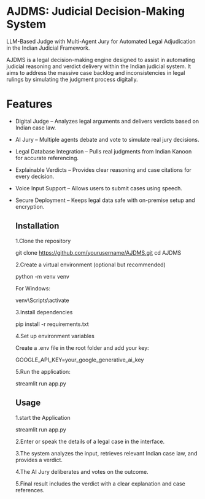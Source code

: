 # AJDMS: Judicial Decision-Making System
 LLM-Based Judge with Multi-Agent Jury for Automated Legal Adjudication in the Indian Judicial Framework.

 AJDMS is a legal decision-making engine designed to assist in automating judicial reasoning and verdict delivery within the 
 Indian judicial system. It aims to address the massive case backlog and inconsistencies in legal rulings by simulating the 
 judgment process digitally.

 # Features
- Digital Judge – Analyzes legal arguments and delivers verdicts based on Indian case law.

- AI Jury – Multiple agents debate and vote to simulate real jury decisions.

- Legal Database Integration – Pulls real judgments from Indian Kanoon for accurate referencing.

- Explainable Verdicts – Provides clear reasoning and case citations for every decision.

- Voice Input Support – Allows users to submit cases using speech.

- Secure Deployment – Keeps legal data safe with on-premise setup and encryption.


  ## Installation

  1.Clone the repository

  git clone https://github.com/yourusername/AJDMS.git
  cd AJDMS

  2.Create a virtual environment (optional but recommended)

  python -m venv venv

  For Windows:

  venv\Scripts\activate


  3.Install dependencies

  pip install -r requirements.txt

  4.Set up environment variables

  Create a .env file in the root folder and add your key:

  GOOGLE_API_KEY=your_google_generative_ai_key

  5.Run the application:

  streamlit run app.py

  ## Usage
  1.start the Application

  streamlit run app.py

  2.Enter or speak the details of a legal case in the interface.

  3.The system analyzes the input, retrieves relevant Indian case law, and provides a verdict.

  4.The AI Jury deliberates and votes on the outcome.

  5.Final result includes the verdict with a clear explanation and case references.

  




  
    
  


  



  










